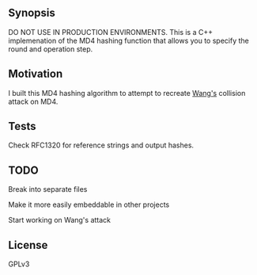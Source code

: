 ## Synopsis

DO NOT USE IN PRODUCTION ENVIRONMENTS.  This is a C++ implemenation of the MD4 hashing function that 
allows you to specify the round and operation step.  

## Motivation

I built this MD4 hashing algorithm to attempt to recreate [Wang's](https://link.springer.com/chapter/10.1007%2F11426639_1) collision attack on MD4.

## Tests

Check RFC1320 for reference strings and output hashes. 

## TODO

Break into separate files

Make it more easily embeddable in other projects

Start working on Wang's attack

## License

GPLv3
